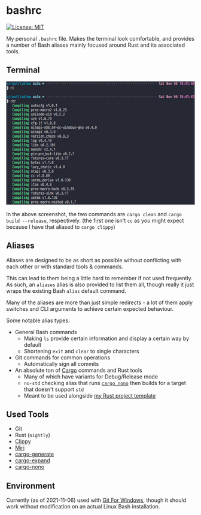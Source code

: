# bashrc
[![License: MIT](https://img.shields.io/badge/license-MIT-blue.svg)](LICENSE)

My personal `.bashrc` file. Makes the terminal look comfortable, and provides a
number of Bash aliases mainly focused around Rust and its associated tools.

## Terminal
![A screenshot of how the terminal looks with the modifications made by this file](Terminal.png)

In the above screenshot, the two commands are `cargo clean` and
`cargo build --release`, respectively. (the first one isn't `cc` as you might
expect because I have that aliased to `cargo clippy`)

## Aliases
Aliases are designed to be as short as possible without conflicting with each
other or with standard tools & commands.

This can lead to them being a little hard to remember if not used frequently.
As such, an `aliases` alias is also provided to list them all, though really
it just wraps the existing Bash `alias` default command.

Many of the aliases are more than just simple redirects - a lot of them apply
switches and CLI arguments to achieve certain expected behaviour.

Some notable alias types:
- General Bash commands
	- Making `ls` provide certain information and display a certain way by
	default
	- Shortening `exit` and `clear` to single characters
- Git commands for common operations
	- Automatically sign all commits
- An absolute ton of [Cargo](https://doc.rust-lang.org/cargo/) commands
and Rust tools
    - Many of which have variants for Debug/Release mode
    - `no-std` checking alias that runs [`cargo nono`](https://github.com/hobofan/cargo-nono)
	then builds for a target that doesn't support `std`
    - Meant to be used alongside [my Rust project template](https://github.com/zedseven/rust-template-general)

## Used Tools
- Git
- Rust (`nightly`)
- [Clippy](https://github.com/rust-lang/rust-clippy)
- [Miri](https://github.com/rust-lang/miri)
- [cargo-generate](https://github.com/cargo-generate/cargo-generate)
- [cargo-expand](https://github.com/dtolnay/cargo-expand)
- [cargo-nono](https://github.com/hobofan/cargo-nono)

## Environment
Currently (as of 2021-11-06) used with [Git For Windows](https://gitforwindows.org/),
though it should work without modification on an actual Linux Bash
installation.
